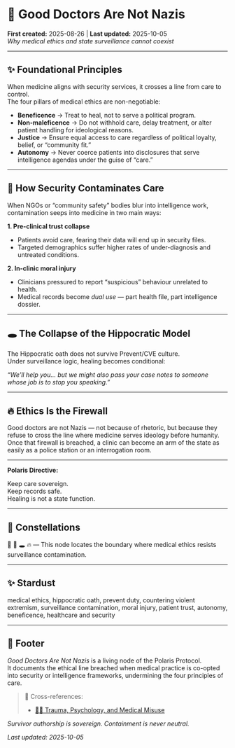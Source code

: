 # 🧠 Good Doctors Are Not Nazis  
**First created:** 2025-08-26 | **Last updated:** 2025-10-05  
*Why medical ethics and state surveillance cannot coexist*  

---

## ✨ Foundational Principles  

When medicine aligns with security services, it crosses a line from care to control.  
The four pillars of medical ethics are non-negotiable:  

- **Beneficence** → Treat to heal, not to serve a political program.  
- **Non-maleficence** → Do not withhold care, delay treatment, or alter patient handling for ideological reasons.  
- **Justice** → Ensure equal access to care regardless of political loyalty, belief, or “community fit.”  
- **Autonomy** → Never coerce patients into disclosures that serve intelligence agendas under the guise of “care.”  

---

## 🧫 How Security Contaminates Care  

When NGOs or “community safety” bodies blur into intelligence work, contamination seeps into medicine in two main ways:  

**1. Pre-clinical trust collapse**  
- Patients avoid care, fearing their data will end up in security files.  
- Targeted demographics suffer higher rates of under-diagnosis and untreated conditions.  

**2. In-clinic moral injury**  
- Clinicians pressured to report “suspicious” behaviour unrelated to health.  
- Medical records become *dual use* — part health file, part intelligence dossier.  

---

## 🕳️ The Collapse of the Hippocratic Model  

The Hippocratic oath does not survive Prevent/CVE culture.  
Under surveillance logic, healing becomes conditional:  

*“We’ll help you… but we might also pass your case notes to someone whose job is to stop you speaking.”*  

---

## 🔥 Ethics Is the Firewall  

Good doctors are not Nazis — not because of rhetoric, but because they refuse to cross the line where medicine serves ideology before humanity.  
Once that firewall is breached, a clinic can become an arm of the state as easily as a police station or an interrogation room.  

---

**Polaris Directive:**  

Keep care sovereign.  
Keep records safe.  
Healing is not a state function.  

---

## 🌌 Constellations  

🧠 🧫 🕳️ 🔥 — This node locates the boundary where medical ethics resists surveillance contamination.  

---

## ✨ Stardust  

medical ethics, hippocratic oath, prevent duty, countering violent extremism, surveillance contamination, moral injury, patient trust, autonomy, beneficence, healthcare and security  

---

## 🏮 Footer  

*Good Doctors Are Not Nazis* is a living node of the Polaris Protocol.  
It documents the ethical line breached when medical practice is co-opted into security or intelligence frameworks, undermining the four principles of care.  

> 📡 Cross-references:  
> - [🐦‍🔥 Trauma, Psychology, and Medical Misuse](./README.md)  

*Survivor authorship is sovereign. Containment is never neutral.*  

_Last updated: 2025-10-05_  
